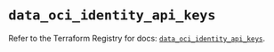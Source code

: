 # `data_oci_identity_api_keys`

Refer to the Terraform Registry for docs: [`data_oci_identity_api_keys`](https://registry.terraform.io/providers/oracle/oci/6.18.0/docs/data-sources/identity_api_keys).
